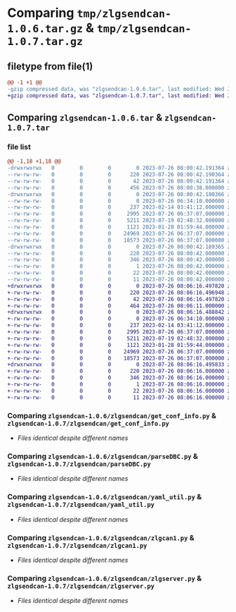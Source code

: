 # Comparing `tmp/zlgsendcan-1.0.6.tar.gz` & `tmp/zlgsendcan-1.0.7.tar.gz`

## filetype from file(1)

```diff
@@ -1 +1 @@
-gzip compressed data, was "zlgsendcan-1.0.6.tar", last modified: Wed Jul 26 08:00:42 2023, max compression
+gzip compressed data, was "zlgsendcan-1.0.7.tar", last modified: Wed Jul 26 08:06:16 2023, max compression
```

## Comparing `zlgsendcan-1.0.6.tar` & `zlgsendcan-1.0.7.tar`

### file list

```diff
@@ -1,18 +1,18 @@
-drwxrwxrwx   0        0        0        0 2023-07-26 08:00:42.191364 zlgsendcan-1.0.6/
--rw-rw-rw-   0        0        0      220 2023-07-26 08:00:42.190364 zlgsendcan-1.0.6/PKG-INFO
--rw-rw-rw-   0        0        0       42 2023-07-26 08:00:42.191364 zlgsendcan-1.0.6/setup.cfg
--rw-rw-rw-   0        0        0      456 2023-07-26 08:00:38.000000 zlgsendcan-1.0.6/setup.py
-drwxrwxrwx   0        0        0        0 2023-07-26 08:00:42.180366 zlgsendcan-1.0.6/zlgsendcan/
--rw-rw-rw-   0        0        0        0 2023-07-26 06:34:10.000000 zlgsendcan-1.0.6/zlgsendcan/__init__.py
--rw-rw-rw-   0        0        0      237 2023-02-14 03:41:12.000000 zlgsendcan-1.0.6/zlgsendcan/frozen_dir.py
--rw-rw-rw-   0        0        0     2995 2023-07-26 06:37:07.000000 zlgsendcan-1.0.6/zlgsendcan/get_conf_info.py
--rw-rw-rw-   0        0        0     5211 2023-07-19 02:48:32.000000 zlgsendcan-1.0.6/zlgsendcan/parseDBC.py
--rw-rw-rw-   0        0        0     1121 2023-01-28 01:59:44.000000 zlgsendcan-1.0.6/zlgsendcan/yaml_util.py
--rw-rw-rw-   0        0        0    24969 2023-07-26 06:37:07.000000 zlgsendcan-1.0.6/zlgsendcan/zlgcan1.py
--rw-rw-rw-   0        0        0    18573 2023-07-26 06:37:07.000000 zlgsendcan-1.0.6/zlgsendcan/zlgserver.py
-drwxrwxrwx   0        0        0        0 2023-07-26 08:00:42.189365 zlgsendcan-1.0.6/zlgsendcan.egg-info/
--rw-rw-rw-   0        0        0      220 2023-07-26 08:00:42.000000 zlgsendcan-1.0.6/zlgsendcan.egg-info/PKG-INFO
--rw-rw-rw-   0        0        0      346 2023-07-26 08:00:42.000000 zlgsendcan-1.0.6/zlgsendcan.egg-info/SOURCES.txt
--rw-rw-rw-   0        0        0        1 2023-07-26 08:00:42.000000 zlgsendcan-1.0.6/zlgsendcan.egg-info/dependency_links.txt
--rw-rw-rw-   0        0        0       22 2023-07-26 08:00:42.000000 zlgsendcan-1.0.6/zlgsendcan.egg-info/requires.txt
--rw-rw-rw-   0        0        0       11 2023-07-26 08:00:42.000000 zlgsendcan-1.0.6/zlgsendcan.egg-info/top_level.txt
+drwxrwxrwx   0        0        0        0 2023-07-26 08:06:16.497820 zlgsendcan-1.0.7/
+-rw-rw-rw-   0        0        0      220 2023-07-26 08:06:16.496948 zlgsendcan-1.0.7/PKG-INFO
+-rw-rw-rw-   0        0        0       42 2023-07-26 08:06:16.497820 zlgsendcan-1.0.7/setup.cfg
+-rw-rw-rw-   0        0        0      464 2023-07-26 08:06:11.000000 zlgsendcan-1.0.7/setup.py
+drwxrwxrwx   0        0        0        0 2023-07-26 08:06:16.488842 zlgsendcan-1.0.7/zlgsendcan/
+-rw-rw-rw-   0        0        0        0 2023-07-26 06:34:10.000000 zlgsendcan-1.0.7/zlgsendcan/__init__.py
+-rw-rw-rw-   0        0        0      237 2023-02-14 03:41:12.000000 zlgsendcan-1.0.7/zlgsendcan/frozen_dir.py
+-rw-rw-rw-   0        0        0     2995 2023-07-26 06:37:07.000000 zlgsendcan-1.0.7/zlgsendcan/get_conf_info.py
+-rw-rw-rw-   0        0        0     5211 2023-07-19 02:48:32.000000 zlgsendcan-1.0.7/zlgsendcan/parseDBC.py
+-rw-rw-rw-   0        0        0     1121 2023-01-28 01:59:44.000000 zlgsendcan-1.0.7/zlgsendcan/yaml_util.py
+-rw-rw-rw-   0        0        0    24969 2023-07-26 06:37:07.000000 zlgsendcan-1.0.7/zlgsendcan/zlgcan1.py
+-rw-rw-rw-   0        0        0    18573 2023-07-26 06:37:07.000000 zlgsendcan-1.0.7/zlgsendcan/zlgserver.py
+drwxrwxrwx   0        0        0        0 2023-07-26 08:06:16.495833 zlgsendcan-1.0.7/zlgsendcan.egg-info/
+-rw-rw-rw-   0        0        0      220 2023-07-26 08:06:16.000000 zlgsendcan-1.0.7/zlgsendcan.egg-info/PKG-INFO
+-rw-rw-rw-   0        0        0      346 2023-07-26 08:06:16.000000 zlgsendcan-1.0.7/zlgsendcan.egg-info/SOURCES.txt
+-rw-rw-rw-   0        0        0        1 2023-07-26 08:06:16.000000 zlgsendcan-1.0.7/zlgsendcan.egg-info/dependency_links.txt
+-rw-rw-rw-   0        0        0       22 2023-07-26 08:06:16.000000 zlgsendcan-1.0.7/zlgsendcan.egg-info/requires.txt
+-rw-rw-rw-   0        0        0       11 2023-07-26 08:06:16.000000 zlgsendcan-1.0.7/zlgsendcan.egg-info/top_level.txt
```

### Comparing `zlgsendcan-1.0.6/zlgsendcan/get_conf_info.py` & `zlgsendcan-1.0.7/zlgsendcan/get_conf_info.py`

 * *Files identical despite different names*

### Comparing `zlgsendcan-1.0.6/zlgsendcan/parseDBC.py` & `zlgsendcan-1.0.7/zlgsendcan/parseDBC.py`

 * *Files identical despite different names*

### Comparing `zlgsendcan-1.0.6/zlgsendcan/yaml_util.py` & `zlgsendcan-1.0.7/zlgsendcan/yaml_util.py`

 * *Files identical despite different names*

### Comparing `zlgsendcan-1.0.6/zlgsendcan/zlgcan1.py` & `zlgsendcan-1.0.7/zlgsendcan/zlgcan1.py`

 * *Files identical despite different names*

### Comparing `zlgsendcan-1.0.6/zlgsendcan/zlgserver.py` & `zlgsendcan-1.0.7/zlgsendcan/zlgserver.py`

 * *Files identical despite different names*

